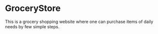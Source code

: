 # GroceryStore
This is a grocery shopping website where one can purchase items of daily needs by few simple steps.
